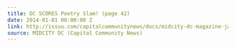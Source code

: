 ```yaml
---
title: DC SCORES Poetry Slam! (page 42)
date: 2014-01-01 00:00:00 Z
link: http://issuu.com/capitalcommunitynews/docs/midcity-dc-magazine-january-2014
source: MIDCITY DC (Capital Community News)
---
```


